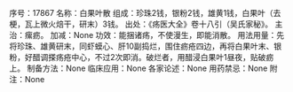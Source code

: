 序号：17867
名称：白果叶散
组成：珍珠2钱，银粉2钱，雄黄1钱，白果叶（去梗，瓦上微火焙干，研末）3钱。
出处：《疡医大全》卷十八引（吴氏家秘》。
主治：瘰疬。
加减：None
功效：能捆诸疡，不使漫生，即能消散。
用法用量：先将珍珠、雄黄研末，同虾蟆心、肝10副捣烂，围住疬疮四边，再将白果叶末、银粉，好醋调搽疡疮中心，不过2次即消。破烂者，用醋浸白果叶1昼夜，贴破疬上。
制备方法：None
临床应用：None
各家论述：None
用药禁忌：None
附注：None
